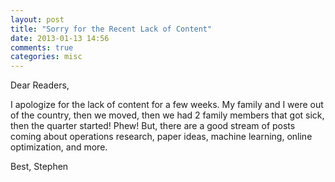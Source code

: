 ```yaml
---
layout: post
title: "Sorry for the Recent Lack of Content"
date: 2013-01-13 14:56
comments: true
categories: misc
---
```

Dear Readers,

I apologize for the lack of content for a few weeks. My family and I were out of the country, then we moved, then we had 2 family members that got sick, then the quarter started! Phew! But, there are a good stream of posts coming about operations research, paper ideas, machine learning, online optimization, and more.

Best,
Stephen
